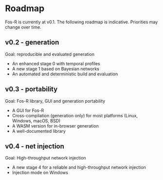 # Roadmap

Fos-R is currently at v0.1. The following roadmap is indicative. Priorities may change over time.

## v0.2 - generation

Goal: reproducible and evaluated generation

- An enhanced stage 0 with temporal profiles
- A new stage 1 based on Bayesian networks
- An automated and deterministic build and evaluation

## v0.3 - portability

Goal: Fos-R library, GUI and generation portability

- A GUI for Fos-R
- Cross-compilation (generation only) for most platforms (Linux, Windows, macOS, BSD)
- A WASM version for in-browser generation
- A well-documented library

## v0.4 - net injection

Goal: High-throughput network injection

- A new stage 4 for a reliable and high-throughput network injection
- Injection mode on Windows
